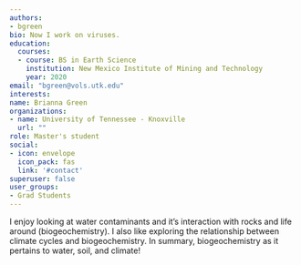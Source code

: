 ```yaml
---
authors:
- bgreen
bio: Now I work on viruses.
education:
  courses:
  - course: BS in Earth Science
    institution: New Mexico Institute of Mining and Technology
    year: 2020
email: "bgreen@vols.utk.edu"
interests:
name: Brianna Green
organizations:
- name: University of Tennessee - Knoxville
  url: ""
role: Master's student
social:
- icon: envelope
  icon_pack: fas
  link: '#contact'
superuser: false
user_groups:
- Grad Students
---
```


 I enjoy looking at water contaminants and it’s interaction with rocks and life around (biogeochemistry). I also like exploring the relationship between climate cycles and biogeochemistry. In summary, biogeochemistry as it pertains to water, soil, and climate!